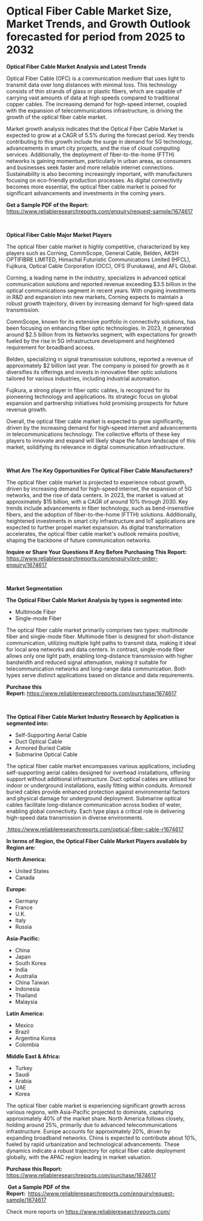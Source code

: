 <p><h1>Optical Fiber Cable Market Size, Market Trends, and Growth Outlook forecasted for period from 2025 to 2032</h1></p><p><strong>Optical Fiber Cable Market Analysis and Latest Trends</strong></p>
<p><p>Optical Fiber Cable (OFC) is a communication medium that uses light to transmit data over long distances with minimal loss. This technology consists of thin strands of glass or plastic fibers, which are capable of carrying vast amounts of data at high speeds compared to traditional copper cables. The increasing demand for high-speed internet, coupled with the expansion of telecommunications infrastructure, is driving the growth of the optical fiber cable market.</p><p>Market growth analysis indicates that the Optical Fiber Cable Market is expected to grow at a CAGR of 5.5% during the forecast period. Key trends contributing to this growth include the surge in demand for 5G technology, advancements in smart city projects, and the rise of cloud computing services. Additionally, the deployment of fiber-to-the-home (FTTH) networks is gaining momentum, particularly in urban areas, as consumers and businesses seek faster and more reliable internet connections. Sustainability is also becoming increasingly important, with manufacturers focusing on eco-friendly production processes. As digital connectivity becomes more essential, the optical fiber cable market is poised for significant advancements and investments in the coming years.</p></p>
<p><strong>Get a Sample PDF of the Report:&nbsp;</strong> <a href="https://www.reliableresearchreports.com/enquiry/request-sample/1674617?utm_campaign=3543&utm_medium=2&utm_source=Github&utm_content=ia&utm_term=06042025&utm_id=optical-fiber-cable">https://www.reliableresearchreports.com/enquiry/request-sample/1674617</a></p>
<p>&nbsp;</p>
<p><strong>Optical Fiber Cable Major Market Players</strong></p>
<p><p>The optical fiber cable market is highly competitive, characterized by key players such as Corning, CommScope, General Cable, Belden, AKSH OPTIFIBRE LIMITED, Himachal Futuristic Communications Limited (HFCL), Fujikura, Optical Cable Corporation (OCC), OFS (Furukawa), and AFL Global. </p><p>Corning, a leading name in the industry, specializes in advanced optical communication solutions and reported revenue exceeding $3.5 billion in the optical communications segment in recent years. With ongoing investments in R&D and expansion into new markets, Corning expects to maintain a robust growth trajectory, driven by increasing demand for high-speed data transmission.</p><p>CommScope, known for its extensive portfolio in connectivity solutions, has been focusing on enhancing fiber optic technologies. In 2023, it generated around $2.5 billion from its Networks segment, with expectations for growth fueled by the rise in 5G infrastructure development and heightened requirement for broadband access.</p><p>Belden, specializing in signal transmission solutions, reported a revenue of approximately $2 billion last year. The company is poised for growth as it diversifies its offerings and invests in innovative fiber optic solutions tailored for various industries, including industrial automation.</p><p>Fujikura, a strong player in fiber optic cables, is recognized for its pioneering technology and applications. Its strategic focus on global expansion and partnership initiatives hold promising prospects for future revenue growth.</p><p>Overall, the optical fiber cable market is expected to grow significantly, driven by the increasing demand for high-speed internet and advancements in telecommunications technology. The collective efforts of these key players to innovate and expand will likely shape the future landscape of this market, solidifying its relevance in digital communication infrastructure.</p></p>
<p>&nbsp;</p>
<p><strong>What Are The Key Opportunities For Optical Fiber Cable Manufacturers?</strong></p>
<p><p>The optical fiber cable market is projected to experience robust growth, driven by increasing demand for high-speed internet, the expansion of 5G networks, and the rise of data centers. In 2023, the market is valued at approximately $15 billion, with a CAGR of around 10% through 2030. Key trends include advancements in fiber technology, such as bend-insensitive fibers, and the adoption of fiber-to-the-home (FTTH) solutions. Additionally, heightened investments in smart city infrastructure and IoT applications are expected to further propel market expansion. As digital transformation accelerates, the optical fiber cable market's outlook remains positive, shaping the backbone of future communication networks.</p></p>
<p><strong>Inquire or Share Your Questions If Any Before Purchasing This Report:</strong> <a href="https://www.reliableresearchreports.com/enquiry/pre-order-enquiry/1674617?utm_campaign=3543&utm_medium=2&utm_source=Github&utm_content=ia&utm_term=06042025&utm_id=optical-fiber-cable">https://www.reliableresearchreports.com/enquiry/pre-order-enquiry/1674617</a></p>
<p>&nbsp;</p>
<p><strong>Market Segmentation</strong></p>
<p><strong>The Optical Fiber Cable Market Analysis by types is segmented into:</strong></p>
<p><ul><li>Multimode Fiber</li><li>Single-mode Fiber</li></ul></p>
<p><p>The optical fiber cable market primarily comprises two types: multimode fiber and single-mode fiber. Multimode fiber is designed for short-distance communication, utilizing multiple light paths to transmit data, making it ideal for local area networks and data centers. In contrast, single-mode fiber allows only one light path, enabling long-distance transmission with higher bandwidth and reduced signal attenuation, making it suitable for telecommunication networks and long-range data communication. Both types serve distinct applications based on distance and data requirements.</p></p>
<p><strong>Purchase this Report:&nbsp;</strong><a href="https://www.reliableresearchreports.com/purchase/1674617?utm_campaign=3543&utm_medium=2&utm_source=Github&utm_content=ia&utm_term=06042025&utm_id=optical-fiber-cable">https://www.reliableresearchreports.com/purchase/1674617</a></p>
<p>&nbsp;</p>
<p><strong>The Optical Fiber Cable Market Industry Research by Application is segmented into:</strong></p>
<p><ul><li>Self-Supporting Aerial Cable</li><li>Duct Optical Cable</li><li>Armored Buried Cable</li><li>Submarine Optical Cable</li></ul></p>
<p><p>The optical fiber cable market encompasses various applications, including self-supporting aerial cables designed for overhead installations, offering support without additional infrastructure. Duct optical cables are utilized for indoor or underground installations, easily fitting within conduits. Armored buried cables provide enhanced protection against environmental factors and physical damage for underground deployment. Submarine optical cables facilitate long-distance communication across bodies of water, enabling global connectivity. Each type plays a critical role in delivering high-speed data transmission in diverse environments.</p></p>
<p><a href="https://www.reliableresearchreports.com/optical-fiber-cable-r1674617?utm_campaign=3543&utm_medium=2&utm_source=Github&utm_content=ia&utm_term=06042025&utm_id=optical-fiber-cable">&nbsp;https://www.reliableresearchreports.com/optical-fiber-cable-r1674617</a></p>
<p><strong>In terms of Region, the Optical Fiber Cable Market Players available by Region are:</strong></p>
<p>
    <p> <strong> North America: </strong>
        <ul>
            <li>United States</li>
            <li>Canada</li>
        </ul>
        </p> 
    <p> <strong> Europe: </strong>
        <ul>
            <li>Germany</li>
            <li>France</li>
            <li>U.K.</li>
            <li>Italy</li>
            <li>Russia</li>
        </ul>
        </p> 
    <p> <strong> Asia-Pacific: </strong>
        <ul>
            <li>China</li>
            <li>Japan</li>
            <li>South Korea</li>
            <li>India</li>
            <li>Australia</li>
            <li>China Taiwan</li>
            <li>Indonesia</li>
            <li>Thailand</li>
            <li>Malaysia</li>
        </ul>
        </p> 
    <p> <strong> Latin America: </strong>
        <ul>
            <li>Mexico</li>
            <li>Brazil</li>
            <li>Argentina Korea</li>
            <li>Colombia</li>
        </ul>
        </p> 
    <p> <strong> Middle East & Africa: </strong>
        <ul>
            <li>Turkey</li>
            <li>Saudi</li>
            <li>Arabia</li>
            <li>UAE</li>
            <li>Korea</li>
        </ul>
    </p>
    </p>
<p><p>The optical fiber cable market is experiencing significant growth across various regions, with Asia-Pacific projected to dominate, capturing approximately 40% of the market share. North America follows closely, holding around 25%, primarily due to advanced telecommunications infrastructure. Europe accounts for approximately 20%, driven by expanding broadband networks. China is expected to contribute about 10%, fueled by rapid urbanization and technological advancements. These dynamics indicate a robust trajectory for optical fiber cable deployment globally, with the APAC region leading in market valuation.</p></p>
<p><strong>Purchase this Report: </strong><a href="https://www.reliableresearchreports.com/purchase/1674617?utm_campaign=3543&utm_medium=2&utm_source=Github&utm_content=ia&utm_term=06042025&utm_id=optical-fiber-cable">https://www.reliableresearchreports.com/purchase/1674617</a></p>
<p>&nbsp;<strong>Get a Sample PDF of the Report:&nbsp;&nbsp;</strong><a href="https://www.reliableresearchreports.com/enquiry/request-sample/1674617?utm_campaign=3543&utm_medium=2&utm_source=Github&utm_content=ia&utm_term=06042025&utm_id=optical-fiber-cable">https://www.reliableresearchreports.com/enquiry/request-sample/1674617</a></p>
<p><strong></strong></p>
<p>Check more reports on <a href="https://www.reliableresearchreports.com/?utm_campaign=3543&utm_medium=2&utm_source=Github&utm_content=ia&utm_term=06042025&utm_id=optical-fiber-cable">https://www.reliableresearchreports.com/</a></p>